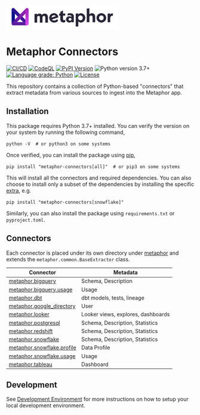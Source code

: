 <img src="./logo.png" width="300" />

# Metaphor Connectors

[![CI/CD](https://github.com/MetaphorData/connectors/actions/workflows/cicd.yml/badge.svg)](https://github.com/MetaphorData/connectors/actions/workflows/cicd.yml)
[![CodeQL](https://github.com/MetaphorData/connectors/workflows/CodeQL/badge.svg)](https://github.com/MetaphorData/connectors/actions/workflows/codeql-analysis.yml)
[![PyPI Version](https://img.shields.io/pypi/v/metaphor-connectors)](https://pypi.org/project/metaphor-connectors/)
![Python version 3.7+](https://img.shields.io/badge/python-3.7%2B-blue)
[![Language grade: Python](https://img.shields.io/lgtm/grade/python/g/MetaphorData/connectors.svg?logo=lgtm&logoWidth=18)](https://lgtm.com/projects/g/MetaphorData/connectors/context:python)
[![License](https://img.shields.io/github/license/MetaphorData/connectors)](https://github.com/MetaphorData/connectors/blob/master/LICENSE)

This repository contains a collection of Python-based "connectors" that extract metadata from various sources to ingest into the Metaphor app.

## Installation

This package requires Python 3.7+ installed. You can verify the version on your system by running the following command,

```shell
python -V  # or python3 on some systems
```

Once verified, you can install the package using [pip](https://docs.python.org/3/installing/index.html),

```shell
pip install "metaphor-connectors[all]"  # or pip3 on some systems
```

This will install all the connectors and required dependencies. You can also choose to install only a subset of the dependencies by installing the specific [extra](https://packaging.python.org/tutorials/installing-packages/#installing-setuptools-extras), e.g.

```shell
pip install "metaphor-connectors[snowflake]"
```

Similarly, you can also install the package using `requirements.txt` or `pyproject.toml`.

## Connectors

Each connector is placed under its own directory under [metaphor](./metaphor) and extends the `metaphor.common.BaseExtractor` class.

| Connector                                                          | Metadata                           |
|--------------------------------------------------------------------|------------------------------------|  
| [metaphor.bigquery](metaphor/bigquery/README.md)                   | Schema, Description                |
| [metaphor.bigquery.usage](metaphor/bigquery/usage/README.md)       | Usage                              |
| [metaphor.dbt](metaphor/dbt/README.md)                             | dbt models, tests, lineage         |
| [metaphor.google_directory](metaphor/google_directory/README.md)   | User                               |
| [metaphor.looker](metaphor/looker/README.md)                       | Looker views, explores, dashboards |
| [metaphor.postgresql](metaphor/postgresql/README.md)               | Schema, Description, Statistics    |
| [metaphor.redshift](metaphor/redshift/README.md)                   | Schema, Description, Statistics    |
| [metaphor.snowflake](metaphor/snowflake/README.md)                 | Schema, Description, Statistics    |
| [metaphor.snowflake.profile](metaphor/snowflake/profile/README.md) | Data Profile                       |
| [metaphor.snowflake.usage](metaphor/snowflake/usage/README.md)     | Usage                              |
| [metaphor.tableau](metaphor/tableau/README.md)                     | Dashboard                          |

## Development

See [Development Environment](docs/develop.md) for more instructions on how to setup your local development environment.
